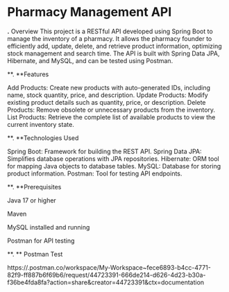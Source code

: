 # Pharmacy Management API


**.** Overview
This project is a RESTful API developed using Spring Boot to manage the inventory of a pharmacy. It allows the pharmacy founder to efficiently add, update, delete, and retrieve product information, optimizing stock management and search time. The API is built with Spring Data JPA, Hibernate, and MySQL, and can be tested using Postman.

**. **Features

Add Products: Create new products with auto-generated IDs, including name, stock quantity, price, and description.
Update Products: Modify existing product details such as quantity, price, or description.
Delete Products: Remove obsolete or unnecessary products from the inventory.
List Products: Retrieve the complete list of available products to view the current inventory state.

**. **Technologies Used

Spring Boot: Framework for building the REST API.
Spring Data JPA: Simplifies database operations with JPA repositories.
Hibernate: ORM tool for mapping Java objects to database tables.
MySQL: Database for storing product information.
Postman: Tool for testing API endpoints.

**. **Prerequisites

Java 17 or higher

Maven

MySQL  installed and running

Postman for API testing

**. ** Postman Test

https://.postman.co/workspace/My-Workspace~fece6893-b4cc-4771-82f9-ff887b6f69b6/request/44723391-666de214-d626-4d23-b30a-f36be4fda8fa?action=share&creator=44723391&ctx=documentation





















